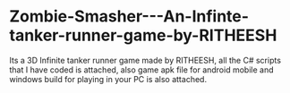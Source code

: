 # Zombie-Smasher---An-Infinte-tanker-runner-game-by-RITHEESH
Its a 3D Infinite tanker runner game made by RITHEESH, all the C# scripts that I have coded is attached, also game apk file for android mobile and windows build for playing in your PC is also attached.
